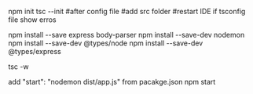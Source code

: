 npm init
tsc --init  #after config file
    #add src folder
    #restart IDE  if tsconfig file show erros

npm install --save express body-parser
npm install --save-dev nodemon
npm install --save-dev @types/node
npm install --save-dev @types/express  

tsc -w


add "start": "nodemon dist/app.js" from pacakge.json
npm start